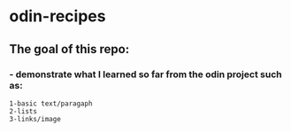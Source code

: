 # odin-recipes

## The goal of this repo:
### - demonstrate what I learned so far from the odin project such as:
    1-basic text/paragaph 
    2-lists
    3-links/image 